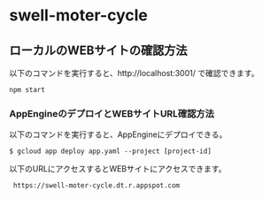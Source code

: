 # swell-moter-cycle

## ローカルのWEBサイトの確認方法

以下のコマンドを実行すると、http://localhost:3001/ で確認できます。

```
npm start
```
### AppEngineのデプロイとWEBサイトURL確認方法

以下のコマンドを実行すると、AppEngineにデプロイできる。

```
$ gcloud app deploy app.yaml --project [project-id]
```

以下のURLにアクセスするとWEBサイトにアクセスできます。
```
 https://swell-moter-cycle.dt.r.appspot.com
```
